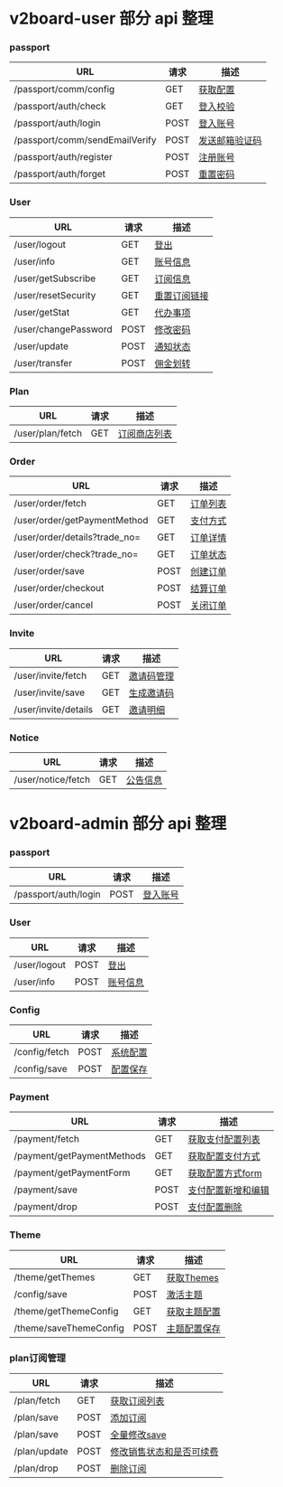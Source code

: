 # v2board-user 部分 api 整理

### passport

| URL                            | 请求 | 描述                                            |
| ------------------------------ | ---- | ----------------------------------------------- |
| /passport/comm/config          | GET  | [获取配置](/user/passport.md/#1获取配置)             |
| /passport/auth/check           | GET  | [登入校验](/user/passport.md/#2登入校验)             |
| /passport/auth/login           | POST | [登入账号](/user/passport.md/#3登入账号)             |
| /passport/comm/sendEmailVerify | POST | [发送邮箱验证码](/user/passport.md/#4发送邮箱验证码) |
| /passport/auth/register        | POST | [注册账号](/user/passport.md/#5注册账号)             |
| /passport/auth/forget          | POST | [重置密码](/user/passport.md/#6重置密码)             |

### User

| URL                  | 请求 | 描述                                   |
| -------------------- | ---- | -------------------------------------- |
| /user/logout         | GET  | [登出](/user/user.md/#1登出)                |
| /user/info           | GET  | [账号信息](/user/user.md/#2账号信息)        |
| /user/getSubscribe   | GET  | [订阅信息](/user/user.md/#3订阅信息)        |
| /user/resetSecurity  | GET  | [重置订阅链接](/user/user.md/#重置订阅链接) |
| /user/getStat        | GET  | [代办事项](/user/user.md/#5代办事项)        |
| /user/changePassword | POST | [修改密码](/user/user.md/#6修改密码)        |
| /user/update         | POST | [通知状态](/user/user.md/#7通知状态)        |
| /user/transfer       | POST | [佣金划转](/user/user.md/#8佣金划转)        |

### Plan

| URL              | 请求 | 描述                                    |
| ---------------- | ---- | --------------------------------------- |
| /user/plan/fetch | GET  | [订阅商店列表](/user/plan.md/#1订阅商店列表) |

### Order

| URL                           | 请求 | 描述                             |
| ----------------------------- | ---- | -------------------------------- |
| /user/order/fetch             | GET  | [订单列表](/user/order.md/#1订单列表) |
| /user/order/getPaymentMethod  | GET  | [支付方式](/user/order.md/#2支付方式) |
| /user/order/details?trade_no= | GET  | [订单详情](/user/order.md/#3订单详情) |
| /user/order/check?trade_no=   | GET  | [订单状态](/user/order.md/#4订单状态) |
| /user/order/save              | POST | [创建订单](/user/order.md/#5创建订单) |
| /user/order/checkout          | POST | [结算订单](/user/order.md/#6结算订单) |
| /user/order/cancel            | POST | [关闭订单](/user/order.md/#7关闭订单) |

### Invite

| URL                  | 请求 | 描述                                  |
| -------------------- | ---- | ------------------------------------- |
| /user/invite/fetch   | GET  | [邀请码管理](/user/invite.md/#1邀请码管理) |
| /user/invite/save    | GET  | [生成邀请码](/user/invite.md/#2生成邀请码) |
| /user/invite/details | GET  | [邀请明细](/user/invite.md/#3邀请明细)     |

### Notice

| URL                | 请求 | 描述                              |
| ------------------ | ---- | --------------------------------- |
| /user/notice/fetch | GET  | [公告信息](/user/notice.md/#1公告信息) |


# v2board-admin 部分 api 整理

### passport

| URL                            | 请求 | 描述                                |
| ------------------------------ | ---- |-----------------------------------|
| /passport/auth/login           | POST | [登入账号](/admin/passport.md/#1登入账号) |

### User

| URL                         | 请求 | 描述                            |
| --------------------------- | ---- |-------------------------------|
| /user/logout         | POST | [登出](/admin/user.md/#1登出)     |
| /user/info          | POST | [账号信息](/admin/user.md/#2账号信息) |

### Config

| URL           | 请求 | 描述                              |
|---------------| ---- |---------------------------------|
| /config/fetch | POST | [系统配置](/admin/config.md/#1系统配置) |
| /config/save  | POST | [配置保存](/admin/config.md/#2配置保存)   |

### Payment

| URL           | 请求 | 描述                                            |
|---------------| ---- |-----------------------------------------------|
| /payment/fetch | GET | [获取支付配置列表](/admin/payment.md/#1支付配置列表)        |
| /payment/getPaymentMethods | GET | [获取配置支付方式](/admin/payment.md/#2获取支付方式)        |
| /payment/getPaymentForm | GET | [获取配置方式form](/admin/payment.md/#3获取支付类form配置) |
| /payment/save  | POST | [支付配置新增和编辑](/admin/payment.md/#4支付方式新增和修改)    |
| /payment/drop  | POST | [支付配置删除](/admin/payment.md/#5支付方式删除)          |


### Theme

| URL           | 请求 | 描述                                           |
|---------------| ---- |----------------------------------------------|
| /theme/getThemes | GET | [获取Themes](/admin/theme.md/#1获取Themes)       |
| /config/save | POST | [激活主题](/admin/theme.md/#2激活主题)           |
| /theme/getThemeConfig | GET | [获取主题配置](/admin/theme.md/#3获取主题配置) |
| /theme/saveThemeConfig  | POST | [主题配置保存](/admin/theme.md/#4主题配置保存)   |


### plan订阅管理

| URL           | 请求 | 描述                                        |
|---------------| ---- |-------------------------------------------|
| /plan/fetch | GET | [获取订阅列表](/admin/plan.md/#1获取订阅列表)         |
| /plan/save | POST | [添加订阅](/admin/plan.md/#2添加订阅)             |
| /plan/save | POST | [全量修改save](/admin/plan.md/#3修改订阅save全量版本) |
| /plan/update  | POST | [修改销售状态和是否可续费](/admin/plan.md/#4修改订阅)     |
| /plan/drop  | POST | [删除订阅](/admin/plan.md/#5删除订阅)             |
